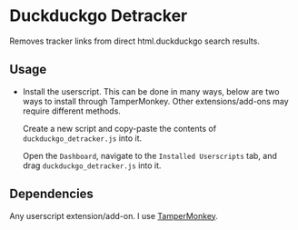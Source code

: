 # Duckduckgo Detracker

Removes tracker links from direct html.duckduckgo search results.

## Usage

- Install the userscript. This can be done in many ways, below are two ways to install through TamperMonkey. Other extensions/add-ons may require different methods.

    Create a new script and copy-paste the contents of `duckduckgo_detracker.js` into it.

    Open the `Dashboard`, navigate to the `Installed Userscripts` tab, and drag `duckduckgo_detracker.js` into it.

## Dependencies

Any userscript extension/add-on. I use [TamperMonkey](https://www.tampermonkey.net/).